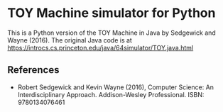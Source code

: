 # TOY Machine simulator for Python

This is a Python version of the TOY Machine in Java by Sedgewick and Wayne (2016).
The original Java code is at https://introcs.cs.princeton.edu/java/64simulator/TOY.java.html

## References

- Robert Sedgewick and Kevin Wayne (2016), Computer Science: An Interdisciplinary Approach.
  Addison-Wesley Professional. ISBN: 9780134076461